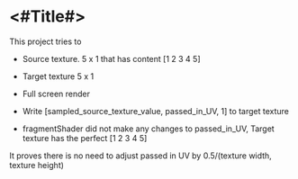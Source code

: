 #  <#Title#>

This project tries to 


- Source texture. 5 x 1 that has content [1 2 3 4 5]

- Target texture   5 x 1

- Full screen render

- Write [sampled_source_texture_value, passed_in_UV, 1] to target texture

- fragmentShader did not make any changes to passed_in_UV, Target texture has the perfect [1 2 3 4 5]

It proves there is no need to adjust passed in UV by 0.5/(texture width, texture height)


